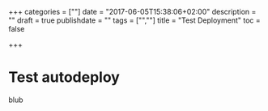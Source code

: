 +++
categories = [""]
date = "2017-06-05T15:38:06+02:00"
description = ""
draft = true
publishdate = ""
tags = ["",""]
title = "Test Deployment"
toc = false

+++

# Test autodeploy

blub
